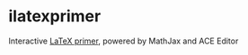 # ilatexprimer
Interactive [LaTeX primer](https://dainiak.github.io/ilatexprimer/), powered by MathJax and ACE Editor